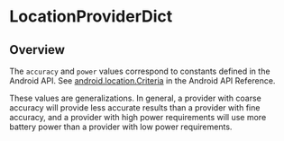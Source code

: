 # LocationProviderDict

<TypeHeader/>

## Overview

The `accuracy` and `power` values correspond to constants defined in the
Android API. See
[android.location.Criteria](https://developer.android.com/reference/android/location/Criteria.html)
in the Android API Reference.

These values are generalizations. In general, a provider with coarse accuracy will
provide less accurate results than a provider with fine accuracy, and a provider with
high power requirements will use more battery power than a provider with low power
requirements.

<ApiDocs/>
